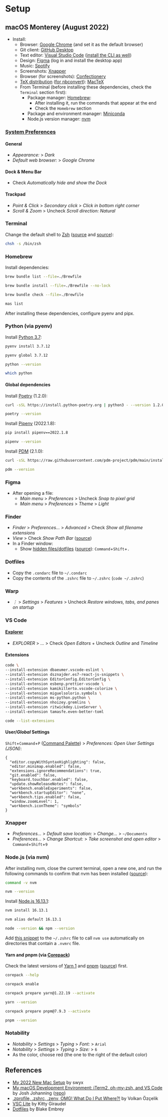 # Setup

## macOS Monterey (August 2022)

- Install:
  - Browser: [Google Chrome](https://www.google.com/chrome/) (and set it as the default browser)
  - Git client: [GitHub Desktop](https://desktop.github.com/)
  - Text editor: [Visual Studio Code](https://code.visualstudio.com/) ([install the CLI as well](https://code.visualstudio.com/docs/setup/mac#_launching-from-the-command-line))
  - Design: [Figma](https://www.figma.com/) (log in and install the desktop app)
  - Music: [Spotify](https://www.spotify.com/pt-en/download/)
  - Screenshots: [Xnapper](https://xnapper.com/)
  - Browser (for screenshots): [Confectionery](https://confectioneryapp.com/)
  - [TeX distribution](https://www.latex-project.org/get/#tex-distributions) ([for nbconvert](https://nbconvert.readthedocs.io/en/latest/install.html#installing-tex)): [MacTeX](https://tug.org/mactex/mactex-download.html)
  - From Terminal (before installing these dependencies, check the `Terminal` section first):
    - Package manager: [Homebrew](https://brew.sh/):
      - After installing it, run the commands that appear at the end
      - Check the `Homebrew` section
    - Package and environment manager: [Miniconda](https://docs.conda.io/en/latest/miniconda.html#macos-installers)
    - Node.js version manager: [nvm](https://github.com/nvm-sh/nvm#install--update-script)

### [System Preferences](https://support.apple.com/guide/mac-help/change-system-preferences-mh15217/mac)

#### General

- _Appearance:_ > _Dark_
- _Default web browser:_ > _Google Chrome_

#### Dock & Menu Bar

- Check _Automatically hide and show the Dock_

#### Trackpad

- _Point & Click_ > _Secondary click_ > _Click in bottom right corner_
- _Scroll & Zoom_ > Uncheck _Scroll direction: Natural_

### Terminal

Change the default shell to [Zsh](https://www.zsh.org/) ([source](https://support.apple.com/en-gb/guide/terminal/trml113/mac) and [source](https://support.apple.com/en-gb/HT208050)):

```bash
chsh -s /bin/zsh
```

### Homebrew

Install dependencies:

```bash
brew bundle list --file=./Brewfile
```

```bash
brew bundle install --file=./Brewfile --no-lock
```

```bash
brew bundle check --file=./Brewfile
```

```bash
mas list
```

After installing these dependencies, configure pyenv and pipx.

### Python (via pyenv)

Install [Python 3.7](https://docs.python.org/3.7/):

```bash
pyenv install 3.7.12
```

```bash
pyenv global 3.7.12
```

```bash
python --version
```

```bash
which python
```

#### Global dependencies

Install [Poetry](https://python-poetry.org/docs/#installation) (1.2.0):

```bash
curl -sSL https://install.python-poetry.org | python3 - --version 1.2.0
```

```bash
poetry --version
```

Install [Pipenv](https://pypi.org/project/pipenv/2022.1.8/) (2022.1.8):

```bash
pip install pipenv==2022.1.8
```

```bash
pipenv --version
```

Install [PDM](https://pdm.fming.dev/latest/#installation) (2.1.0):

```bash
curl -sSL https://raw.githubusercontent.com/pdm-project/pdm/main/install-pdm.py | python3 - --version 2.1.0
```

```bash
pdm --version
```

### Figma

- After opening a file:
  - _Main menu_ > _Preferences_ > Uncheck _Snap to pixel grid_
  - _Main menu_ > _Preferences_ > _Theme_ > _Light_

### Finder

- _Finder_ > _Preferences…_ > _Advanced_ > Check _Show all filename extensions_
- _View_ > Check _Show Path Bar_ ([source](https://www.alphr.com/show-path-finder-title-bar/))
- In a Finder window:
  - Show [hidden files/dotfiles](https://en.wikipedia.org/wiki/Hidden_file_and_hidden_directory) ([source](https://setapp.com/how-to/show-hidden-files-on-mac)): `Command`+`Shift`+`.`

### Dotfiles

- Copy the `.condarc` file to `~/.condarc`
- Copy the contents of the `.zshrc` file to `~/.zshrc` (`code ~/.zshrc`)

### Warp

- _⋮_ > _Settings_ > _Features_ > Uncheck _Restore windows, tabs, and panes on startup_

### VS Code

#### [Explorer](https://code.visualstudio.com/docs/getstarted/userinterface#_explorer)

- _EXPLORER_ > _…_ > Check _Open Editors_ + Uncheck _Outline_ and _Timeline_

#### Extensions

```bash
code \
--install-extension dbaeumer.vscode-eslint \
--install-extension dsznajder.es7-react-js-snippets \
--install-extension EditorConfig.EditorConfig \
--install-extension esbenp.prettier-vscode \
--install-extension kamikillerto.vscode-colorize \
--install-extension miguelsolorio.symbols \
--install-extension ms-python.python \
--install-extension nhoizey.gremlins \
--install-extension ritwickdey.LiveServer \
--install-extension tamasfe.even-better-toml
```

```bash
code --list-extensions
```

#### User/_Global_ Settings

`Shift`+`Command`+`P` ([Command Palette](https://code.visualstudio.com/docs/getstarted/userinterface#_command-palette)) > _Preferences: Open User Settings (JSON)_:

```jsonc
{
  "editor.copyWithSyntaxHighlighting": false,
  "editor.minimap.enabled": false,
  "extensions.ignoreRecommendations": true,
  "git.enabled": false,
  "keyboard.touchbar.enabled": false,
  "update.showReleaseNotes": false,
  "workbench.enableExperiments": false,
  "workbench.startupEditor": "none",
  "workbench.tips.enabled": false,
  "window.zoomLevel": 1,
  "workbench.iconTheme": "symbols"
}
```

### Xnapper

- _Preferences…_ > _Default save location:_ > _Change…_ > `~/Documents`
- _Preferences…_ > _Change Shortcut:_ > _Take screenshot and open editor_ > `Command`+`Shift`+`9`

### Node.js (via nvm)

After installing nvm, close the current terminal, open a new one, and run the following commands to confirm that nvm has been installed ([source](https://github.com/nvm-sh/nvm#verify-installation)):

```bash
command -v nvm
```

```bash
nvm --version
```

Install [Node.js 16.13.1](https://nodejs.org/dist/v16.13.1/docs/api/):

```bash
nvm install 16.13.1
```

```bash
nvm alias default 16.13.1
```

```bash
node --version && npm --version
```

Add [this snippet](https://github.com/nvm-sh/nvm#zsh) to the `~/.zshrc` file to call `nvm use` automatically on directories that contain a `.nvmrc` file.

#### Yarn and pnpm (via [Corepack](https://nodejs.org/dist/v16.13.1/docs/api/corepack.html))

Check the latest versions of [Yarn 1](https://classic.yarnpkg.com/en/docs/install) and [pnpm](https://github.com/pnpm/pnpm/releases) ([source](https://pnpm.io/installation#using-corepack)) first.

```bash
corepack --help
```

```bash
corepack enable
```

```bash
corepack prepare yarn@1.22.19 --activate
```

```bash
yarn --version
```

```bash
corepack prepare pnpm@7.9.3 --activate
```

```bash
pnpm --version
```

### Notability

- _Notability_ > _Settings_ > _Typing_ > _Font:_ > `Arial`
- _Notability_ > _Settings_ > _Typing_ > _Size:_ > `6`
- As the color, choose red (the one to the right of the default color)

## References

- [My 2022 New Mac Setup](https://www.swyx.io/new-mac-setup/) by swyx
- [My macOS Development Environment: iTerm2, oh-my-zsh, and VS Code](https://josh-ops.com/posts/my-macos-development-environment/) by Josh Johanning ([repo](https://github.com/joshjohanning/dotfiles))
- [.zprofile, .zshrc, .zenv, OMG! What Do I Put Where?!](https://www.zerotohero.dev/zshell-startup-files/) by Volkan Özçelik
- [VSC Lite](https://kittygiraudel.com/snippets/vsc-lite/) by Kitty Giraudel
- [Dotfiles](https://github.com/blakeembrey/dotfiles) by Blake Embrey

